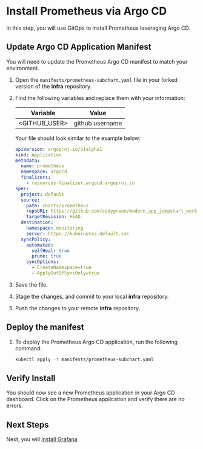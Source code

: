 # Install Prometheus via Argo CD

In this step, you will use GitOps to install Prometheus leveraging Argo CD.

## Update Argo CD Application Manifest

You will need to update the Prometheus Argo CD manifest to match your environment.

1. Open the `manifests/prometheus-subchart.yaml` file in your forked version of the **infra** repository.

1. Find the following variables and replace them with your information:

    | Variable        | Value           |
    |-----------------|-----------------|
    | \<GITHUB_USER\>   | github username |

    Your file should look similar to the example below:

    ```yaml
    apiVersion: argoproj.io/v1alpha1
    kind: Application
    metadata:
      name: prometheus
      namespace: argocd
      finalizers:
        - resources-finalizer.argocd.argoproj.io
    spec:
      project: default
      source:
        path: charts/prometheus
        repoURL: https://github.com/codygreen/modern_app_jumpstart_workshop.git
        targetRevision: HEAD
      destination:
        namespace: monitoring
        server: https://kubernetes.default.svc
      syncPolicy:
        automated:
          selfHeal: true
          prune: true
        syncOptions:
          - CreateNamespace=true
          - ApplyOutOfSyncOnly=true
    ```

1. Save the file.

1. Stage the changes, and commit to your local **infra** repository.

1. Push the changes to your remote **infra** repository.

## Deploy the manifest

1. To deploy the Prometheus Argo CD application, run the following command:

    ```bash
    kubectl apply -f manifests/prometheus-subchart.yaml
    ```

## Verify Install

You should now see a new Prometheus application in your Argo CD dashboard. Click on the Prometheus application and verify there are no errors.

## Next Steps

Next, you will [install Grafana](install_grafana.md)

